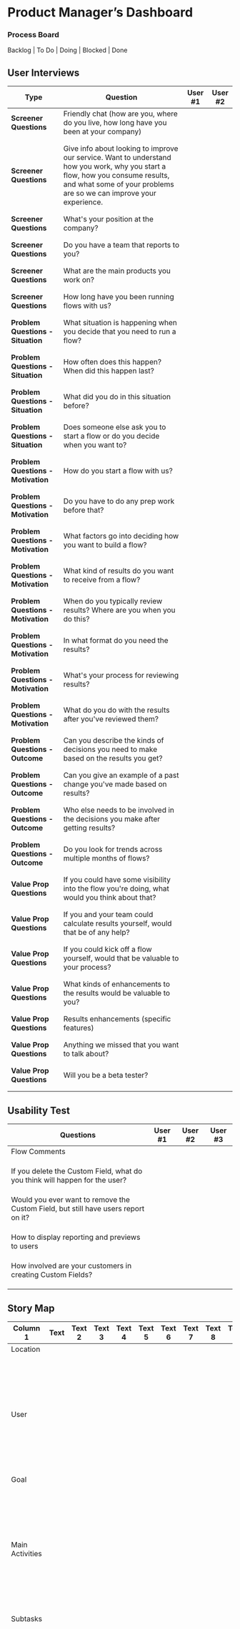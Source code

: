 # Product Manager’s Dashboard

### Process Board

Backlog | To Do | Doing | Blocked | Done

## User Interviews

| **Type**                           | **Question**                                                                                                                                                                                          | **User #1** | **User #2** |
| ---------------------------------- | ----------------------------------------------------------------------------------------------------------------------------------------------------------------------------------------------------- | ----------- | ----------- |
| **Screener Questions**             | Friendly chat (how are you, where do you live, how long have you been at your company)                                                                                                                |
|                                    |
|                                    |
| **Screener Questions**             | Give info about looking to improve our service. Want to understand how you work, why you start a flow, how you consume results, and what some of your problems are so we can improve your experience. |
|                                    |
|                                    |
| **Screener Questions**             | What's your position at the company?                                                                                                                                                                  |
|                                    |
|                                    |
| **Screener Questions**             | Do you have a team that reports to you?                                                                                                                                                               |
|                                    |
|                                    |
| **Screener Questions**             | What are the main products you work on?                                                                                                                                                               |
|                                    |
|                                    |
| **Screener Questions**             | How long have you been running flows with us?                                                                                                                                                         |
|                                    |
|                                    |
| **Problem Questions - Situation**  | What situation is happening when you decide that you need to run a flow?                                                                                                                              |
|                                    |
|                                    |
| **Problem Questions - Situation**  | How often does this happen? When did this happen last?                                                                                                                                                |
|                                    |
|                                    |
| **Problem Questions - Situation**  | What did you do in this situation before?                                                                                                                                                             |
|                                    |
|                                    |
| **Problem Questions - Situation**  | Does someone else ask you to start a flow or do you decide when you want to?                                                                                                                          |
|                                    |
|                                    |
| **Problem Questions - Motivation** | How do you start a flow with us?                                                                                                                                                                      |
|                                    |
|                                    |
| **Problem Questions - Motivation** | Do you have to do any prep work before that?                                                                                                                                                          |
|                                    |
|                                    |
| **Problem Questions - Motivation** | What factors go into deciding how you want to build a flow?                                                                                                                                           |
|                                    |
|                                    |
| **Problem Questions - Motivation** | What kind of results do you want to receive from a flow?                                                                                                                                              |
|                                    |
|                                    |
| **Problem Questions - Motivation** | When do you typically review results? Where are you when you do this?                                                                                                                                 |
|                                    |
|                                    |
| **Problem Questions - Motivation** | In what format do you need the results?                                                                                                                                                               |
|                                    |
|                                    |
| **Problem Questions - Motivation** | What's your process for reviewing results?                                                                                                                                                            |
|                                    |
|                                    |
| **Problem Questions - Motivation** | What do you do with the results after you've reviewed them?                                                                                                                                           |
|                                    |
|                                    |
| **Problem Questions - Outcome**    | Can you describe the kinds of decisions you need to make based on the results you get?                                                                                                                |
|                                    |
|                                    |
| **Problem Questions - Outcome**    | Can you give an example of a past change you've made based on results?                                                                                                                                |
|                                    |
|                                    |
| **Problem Questions - Outcome**    | Who else needs to be involved in the decisions you make after getting results?                                                                                                                        |
|                                    |
|                                    |
| **Problem Questions - Outcome**    | Do you look for trends across multiple months of flows?                                                                                                                                               |
|                                    |
|                                    |
| **Value Prop Questions**           | If you could have some visibility into the flow you're doing, what would you think about that?                                                                                                        |
|                                    |
|                                    |
| **Value Prop Questions**           | If you and your team could calculate results yourself, would that be of any help?                                                                                                                     |
|                                    |
|                                    |
| **Value Prop Questions**           | If you could kick off a flow yourself, would that be valuable to your process?                                                                                                                        |
|                                    |
|                                    |
| **Value Prop Questions**           | What kinds of enhancements to the results would be valuable to you?                                                                                                                                   |
|                                    |
|                                    |
| **Value Prop Questions**           | Results enhancements (specific features)                                                                                                                                                              |
|                                    |
|                                    |
| **Value Prop Questions**           | Anything we missed that you want to talk about?                                                                                                                                                       |
|                                    |
|                                    |
| **Value Prop Questions**           | Will you be a beta tester?                                                                                                                                                                            |
|                                    |
|                                    |

## Usability Test

| **Questions**                                                                      | **User #1** | **User #2** | **User #3** |
| ---------------------------------------------------------------------------------- | ----------- | ----------- | ----------- |
| Flow Comments                                                                      |
|                                                                                    |
|                                                                                    |
|                                                                                    |
| If you delete the Custom Field, what do you think will happen for the user?        |
|                                                                                    |
|                                                                                    |
|                                                                                    |
| Would you ever want to remove the Custom Field, but still have users report on it? |
|                                                                                    |
|                                                                                    |
|                                                                                    |
| How to display reporting and previews to users                                     |
|                                                                                    |
|                                                                                    |
|                                                                                    |
| How involved are your customers in creating Custom Fields?                         |
|                                                                                    |
|                                                                                    |
|                                                                                    |

## Story Map

| Column 1        | Text | Text 2 | Text 3 | Text 4 | Text 5 | Text 6 | Text 7 | Text 8 | Text 9 | Text 10 | Text 11 | Text 12 | Text 13 | Text 14 | Text 15 | Text 16 | Text 17 | Text 18 | Text 19 | Text 20 |
| --------------- | ---- | ------ | ------ | ------ | ------ | ------ | ------ | ------ | ------ | ------- | ------- | ------- | ------- | ------- | ------- | ------- | ------- | ------- | ------- | ------- |
| Location        |
|                 |
|                 |
|                 |
|                 |
|                 |
|                 |
|                 |
|                 |
|                 |
|                 |
|                 |
|                 |
|                 |
|                 |
|                 |
|                 |
|                 |
|                 |
|                 |
|                 |
| User            |
|                 |
|                 |
|                 |
|                 |
|                 |
|                 |
|                 |
|                 |
|                 |
|                 |
|                 |
|                 |
|                 |
|                 |
|                 |
|                 |
|                 |
|                 |
|                 |
|                 |
| Goal            |
|                 |
|                 |
|                 |
|                 |
|                 |
|                 |
|                 |
|                 |
|                 |
|                 |
|                 |
|                 |
|                 |
|                 |
|                 |
|                 |
|                 |
|                 |
|                 |
|                 |
| Main Activities |
|                 |
|                 |
|                 |
|                 |
|                 |
|                 |
|                 |
|                 |
|                 |
|                 |
|                 |
|                 |
|                 |
|                 |
|                 |
|                 |
|                 |
|                 |
|                 |
|                 |
| Subtasks        |
|                 |
|                 |
|                 |
|                 |
|                 |
|                 |
|                 |
|                 |
|                 |
|                 |
|                 |
|                 |
|                 |
|                 |
|                 |
|                 |
|                 |
|                 |
|                 |
|                 |
|                 |
|                 |
|                 |
|                 |
|                 |
|                 |
|                 |
|                 |
|                 |
|                 |
|                 |
|                 |
|                 |
|                 |
|                 |
|                 |
|                 |
|                 |
|                 |
|                 |
|                 |
|                 |
|                 |
|                 |
|                 |
|                 |
|                 |
|                 |
|                 |
|                 |
|                 |
|                 |
|                 |
|                 |
|                 |
|                 |
|                 |
|                 |
|                 |
|                 |
|                 |
|                 |
|                 |
|                 |
|                 |
|                 |
|                 |
|                 |
|                 |
|                 |
|                 |
|                 |
|                 |
|                 |
|                 |
|                 |
|                 |
|                 |
|                 |
|                 |
|                 |
|                 |
|                 |
|                 |
|                 |
|                 |
|                 |
|                 |
|                 |
|                 |
|                 |
|                 |
|                 |
|                 |
|                 |
|                 |
|                 |
|                 |
|                 |
|                 |
|                 |
|                 |
|                 |
|                 |
|                 |
|                 |
|                 |
|                 |
|                 |
|                 |
|                 |
|                 |
|                 |
|                 |
|                 |
|                 |
|                 |
|                 |
|                 |
|                 |
|                 |
|                 |
|                 |
|                 |
|                 |
|                 |
|                 |
|                 |
|                 |
|                 |
|                 |
|                 |
|                 |
|                 |
|                 |
|                 |
|                 |
|                 |
|                 |
|                 |
|                 |
|                 |
|                 |
|                 |
|                 |
|                 |
|                 |
|                 |
|                 |
|                 |
|                 |
|                 |
|                 |
|                 |
|                 |
|                 |
|                 |
|                 |
|                 |
|                 |
|                 |
|                 |
|                 |
|                 |
|                 |
|                 |
|                 |
|                 |
|                 |
|                 |
|                 |
|                 |
|                 |
|                 |
|                 |
|                 |
|                 |
|                 |
|                 |
|                 |
|                 |
|                 |
|                 |
|                 |
|                 |
|                 |
|                 |
|                 |
|                 |
|                 |
|                 |
|                 |
|                 |
|                 |
|                 |
|                 |
|                 |
|                 |
|                 |
|                 |
|                 |
|                 |
|                 |
|                 |
|                 |
|                 |
|                 |
|                 |
|                 |
|                 |
|                 |
|                 |
|                 |
|                 |
|                 |
|                 |
|                 |
|                 |
|                 |
|                 |
|                 |
|                 |
|                 |
|                 |
|                 |
|                 |
|                 |
|                 |
|                 |
|                 |
|                 |
|                 |
|                 |
|                 |
|                 |
|                 |
|                 |
|                 |
|                 |
|                 |
|                 |
|                 |
|                 |
|                 |
|                 |
|                 |
|                 |
|                 |
|                 |
|                 |
|                 |
|                 |
|                 |
|                 |
|                 |
|                 |
|                 |
|                 |
|                 |
|                 |
|                 |
|                 |
|                 |
|                 |
|                 |
|                 |
|                 |
|                 |
|                 |
|                 |
|                 |
|                 |
|                 |
|                 |
|                 |
|                 |
|                 |
|                 |
|                 |
|                 |
|                 |
|                 |
|                 |
|                 |
|                 |
|                 |
|                 |
|                 |
|                 |
|                 |
|                 |
|                 |
|                 |
|                 |
|                 |
|                 |
|                 |
|                 |
|                 |
|                 |
|                 |
|                 |
|                 |
|                 |
|                 |
|                 |
|                 |
|                 |
|                 |
|                 |
|                 |
|                 |
|                 |
|                 |
|                 |
|                 |
|                 |
|                 |
|                 |
|                 |
|                 |
|                 |
|                 |
|                 |
|                 |
|                 |
|                 |
|                 |
|                 |
|                 |
|                 |
|                 |
|                 |
|                 |
|                 |
|                 |
|                 |
|                 |
|                 |
|                 |
|                 |
|                 |
|                 |
|                 |
|                 |
|                 |
|                 |
|                 |
|                 |
|                 |

## Prioritised Features

Priority 1 | Priority 2 | Priority 3 | Priority 4

**## Impact and Effort Rubric for Story list
**
* **Impact**: 0-10 (Value + # of customers)
* **Effort**: 1-5
	* 1 = 1 sprint
	* 2 = 2 sprints (1 month)
	* 3 = 3 - 4 sprints (2 months)
	* 4 = 3 - 6 months
	* 5 = > 6 months

## Story List

| Epic Title | Story Title | Notes | Data/Fields | Actions | Impact | Effort | ROI | Priority | Done | Build |
| ---------- | ----------- | ----- | ----------- | ------- | ------ | ------ | --- | -------- | ---- | ----- |
|            |
|            |
|            |
|            |
|            |
|            |
|            |
|            |
| Priority 1 | false       | false |
|            |
|            |
|            |
|            |
|            |
|            |
|            |
|            |
| Priority 2 | false       | false |
|            |
|            |
|            |
|            |
|            |
|            |
|            |
|            |
| Priority 3 | false       | false |
|            |
|            |
|            |
|            |
|            |
|            |
|            |
|            |
| Priority 4 | false       | false |

## Prioritisation exercise to run with stakeholders

![Product Manager’s Dashboard-1](images/Product%20Manager’s%20Dashboard-1.png)

## Documentation

**_### Initiative (Problem)
_**
**
**
**### Goal
**
Brief description of the business goal for this initiative and what it is trying to achieve.

**### Problem Hypothesis
**
We believe by addressing [*this JTBD, these problems*], and [*this business need*], we will reach [*business goal*].

**### Success Metrics
**
We will achieve
[these results]

and we will know it when we see these
[metrics/behaviors]

**_### Epic (Solution)
_**
Document the solution to be shared with your team.

**### Summary
**
Brief description of the goal and solution you plan to test and stage

**### Job-to-be-done
**
[*Users*] in [*this situation*], are trying to [*job-to-be-done*], which will [*attain this outcome*].

**### Problems/Needs
**
[Pain points/needs of current scenario]

**### Solution Hypothesis
**
We believe we will effectively address [*this JTBD***]**Â by [*high-level description of concept]*, which will enable [*this benefit to users*].

**### Success Metrics
**
We believe that by addressing [*this JTBD*] we will achieve:
[results]

We will know it when:
[metrics/behaviors]

**### In Scope
**
[key activities in the Epic]

**### Out of Scope
**
[key activities left out]

**### Development/Release Plan
**
[testing strategy and go to market plan]

## Resource Utilisation

### By Feature

### Schedule by Feature, Table

### Schedule by Team, Table

### Schedule by Person, Table

## Software SLA

A guide on how to keep your engineering team on track by a former Director of Engineering and Product Management at Facebook.

*Your app feels buggy. There are lots of small code quality issues, and it crashes now and then. The engineering team is buried in bugs; they donâ€™t know which ones to address first. What do you do? How do you get the product feeling great, the engineering team feeling productive and proud of delivering a high-quality product, and pump out features while keeping the bugs down?*

Software application development is an inexact science. We write code and build software products full of defects. If we are lucky, we are aware of the defects and can catch them before they go to our customers. Engineering teams often feel they are in an epic struggle to build the perfect product while dealing with ever-changing requirements and product specs, framework changes, and evolving infrastructure.

An engineering teamâ€™s objective is to make forward progress on building their product while keeping their product quality â€œgood enough.â€ The definition of â€œgood enoughâ€ is defined by company values and the context surrounding the product. A hardware device with a slow update cycle has a significantly higher bar than an iPhone app that can be updated quickly. Different companies have different quality bars as wellâ€”Instagram pays a significant amount of attention to small visual design problems, creating in a product that feels extremely polished and well crafted. This variability in the definition of a quality bar, from company to company or product to product, can be overwhelming. People give up, resulting in the complete lack of a defined bar, or a quality bar where every software bug is a blocker.

A typical scenario goes something like this:
* Everyoneâ€™s grumbling about software quality.
* Designers donâ€™t feel like the product is polished enoughâ€”after all, their work is front and center. â€œLow qualityâ€ often becomes â€œpoorly designedâ€ through no fault of theirs.
* Engineeringâ€™s unhappyâ€”they have dealt with a constant slew of ever-changing specs, people changing their minds about interactions and details at the last minute, and a constant pressure for feature driven development instead of taking the time to do things right.
* Product Management thinks the quality is terrible, and to make matters worse, everyone is moving too slowly.

Typical responses to this include bug bashes, quality weeks, bug triage meetings every day, and burndown lists of launch-blocking bugs. Carried out over sufficient lengths of time, these lead to morale issues, finger-pointing, burnout, attrition, and, importantly, no sustained quality improvement. The herculean effort might result in the feature getting out, but you know weâ€™re just going to be here again in four weeks.

Below, I lay out a pragmatic framework for dealing with software quality issues. While the framework isn't detailed enough to simply copy-paste it into action, we can decompose a gnarly problem into different measurable axes, forge a path toward maintaining a high quality standard, and pay down long term bug debt.

**## 1. Defining Quality
**
There is much academic literature on this subject, generalized to everything that software engineering covers. For engineering teams building modern apps and consumer-facing software, I tend to use the following axes:

1. **Correctness**. Does the software behave as it was intended to? Does it solve the problem (at a detailed level) that it was meant to solve? E.g., a user tries to upload a video to YouTube using the app. They press the upload button, and nothing happens.
2. **Performance**. Is the app fast enough? Typical performance problems include app start performance (cold and warm start), data loading performance for key interactions (loading the home page, loading the profile page), interaction performance (scroll speed, animation speed). E.g., Google has famously invested much energy in speeding up Search because latency mattersâ€”a decrease of 400ms caused a 0.2-0.6% drop in searches, which compounded over time (users in the slow variants used Google less immediately, and even less over time).
3. **Reliability**. Does the app reliably accomplish its purpose? App crashes are an egregious example, especially on diverse platforms like Android. Another example: upload failures when trying to post photos or videos. Reliability issues are important because they cause a drag on retention as users churn off the app in frustration.
4. **Craft**. Do all the tiny details add up to create a genuinely polished experience? These bugs are rarely the most important one to fix or â€œlaunch blockers,â€ but they are essential to get right if you want the product as a whole to feel perfect. Want to find out how good your design craft eyes are?Â _Take this quiz_.

At this point, youâ€™re thinking: hang on. What about engineering architecture, testability, efficiency, and reusability? These aspects are critical to software development and can slow down engineering development, or contribute to fragility and a game of bug whack-a-mole. Isnâ€™t it important to document those and burn those down as well?

These are essential engineering projects that good teams work on at any given time. However, they do not directly manifest themselves as user-facing problems. Separating the two, treating â€œqualityâ€ as strictly user or customer-facing problems helps engineering teams speak the same language as their product and design counterparts and bring pure engineering problems in-house. Longer-term infrastructure improvements can be decomposed and folded into the same priority system; it is merely out of scope for this conversation.

**## 2. Prioritization
**
Most engineering teams have a prioritization framework that provides an estimate on how quickly they a bug is addressed. A defect might take a long time to get fixed, even though it got looked at immediately, usually because it is a gnarly, hard to reproduce the problem. Or the engineering team is so overloaded digging themselves out of a debt hole that things are just going to take time.

A priority framework provides common terminology and an agreement about how urgently the team needs to look at a bug. In other words, it is an SLA that the engineering team agrees to uphold. Here is my general priority framework:

* **Priority 0**. Look at this NOW. This priority should typically be tied together with an on-call rotation so that someone gets alerted. Services going down, significant parts of functionality going unavailable, major security problemsâ€”these sorts of things should result in a P0 bug. P0 bugs should be rare enough to warrant a formal review process around what caused the problem, its discovery, fixes applied, and lessons learned.
* **Priority 1**. Fix within 24 hours. Examples include significant flaws in the product, bugs that affect a subset of the user base, bugs that impact the brand in a significant way.
* **Priority 2**. Fix within a week. Minor problem, but it would be good to get fixed before then next major release of the feature goes out.
* **Priority 3**. Fix within the next sprint (typically 2 weeks, but as long as a month).
* **Priority 4**. Catchall priority for things that should go into the next sprint. Expect these bugs never to be looked at unless they get upgraded to P2s. Different teams prefer to have these lying around because they are a documentation of everything wrong or delete them because they are mostly useless.

A meaningful and functional SLA process requires commitment and discipline from the engineering team to uphold their side of the bargain and look at (and fix) bugs in the allotted time. It also requires the product, design, QA, and other teams to not abuse the system by needlessly escalating every bug or arguing with the eng team about the priority. When this trust breaks down, the system goes from being a helpful framework to something that makes people feel trapped.

**## 3. Continuous Improvement
**
There is a constant tension between pushing features and improving quality. Determining when to pull the â€œemergency stopâ€ brakes and get quality under control is hard to do. In the ideal world, all bugs would be perfectly prioritized, and there would be no SLA violating bugs. Good teams can reach and maintain this state. However, when a team is just starting to institute this process, the bug load can seem daunting. One approach to pay down the debt is to institute a process that limits the number of bugs that are allowed to be out of SLA to allow the team to continue to do feature development. Over time, this overage number ratchets down, going to zero over the space of a few months (or sooner depending on the team and how much bug debt they have).

*The key metric to look at is â€œ****Number of SLA violating bugs in a priority bucket****.â€*

Set a realistic target of how many SLA violations youâ€™re willing to allow. As an example:
* **P0**: No outstanding bugs. If you have a P0 bug, stop all feature development until you have fixed that bug.
* **P1**: A small number, say 0.25 / engineer.
* **P2**: You should expect a fair number of these bugs and give teams room to get these under control - say 1 / engineer.
* **P3**: Â A larger number. 5 / engineer.
* **P4**: Unbounded.

At this point, the team can take an actual goal to stay under the max-violations limit and continue to ratchet things down over time.
**![Product Manager’s Dashboard-2](../assets/images/Product%20Manager’s%20Dashboard-2.jpeg)
****
**

**## 4. Accountability
**
Processes are tools and, like any tools, are subject to abuse. They are not meant to prevent adversarial playsâ€”if the process becomes too cumbersome, teams stop adopting it, and it fails to achieve its purpose. A fundamental assumption of a Bug SLA process is that there is broad adoption and accountability at the highest level.

At Facebook, when we instituted such a process, there was a bi-weekly meeting where all the senior eng managers would sit in a room with the head of the Facebook app, with the person running the SLA process (TPM) presenting who was doing well and who wasnâ€™t. There was no yelling or blame; it was a rather simple â€œWhatâ€™s going on, and how can we help?â€ conversation. But you did not want to be the person answering that question. The accountability was a social construct, and it worked exceedingly well.

Making sure that the leadership is bought in, at the highest level, as well as peer functions (product and design), is essential to making the process a success.

**## Conclusion
**
A systematic approach to product quality can help produce a product that is a joy to useâ€”a product that feels polished and fast, one that customers keep returning to over and over again. Regardless of how bad things are today, you can institute a framework to pay off your bug debt, while building and pushing features. An SLA system has built-in checks and balances to slow down feature development when things get serious and provides natural incentives for teams to pay attention to the quality of their software, leading to more productive and happier engineering teams in the long run.

**## Make a copy and get started!
**
This doc is meant to be a framework for establishing software quality metrics.Â **Copy the docÂ **on your desktop and get started.

Here's an outline of the different parts of this toolkit:

**## Setup
**
1. _Eng Team_: list out your eng team
2. _Priority Levels_: define levels and thresholds
3. _Bugs (Jira)_: sync in your Jira bugs

**## Weekly Tracking
**
1. _Weekly Status_: Track your bugs/engineer

**## About me
**
Hi, I'mÂ _Rushabh Doshi_. After spending nearly a decade managing some of the brightest engineering teams at Facebook and YouTube, Iâ€™m taking a break and doing some writing, spending time with my family, and figuring out my next thing.

You can find me on TwitterÂ _@radoshi_Â and my writings atÂ _rushabhdoshi.com_

*See the original post here:Â **_https://rushabhdoshi.com/2019/10/18/software-quality-bugs-and-slas.html_*

**## 

**
**## ðŸ‘‰ The time has come, head toÂ 
****_## Eng Team
_****## Â to get started!
**

**
**
**
**

